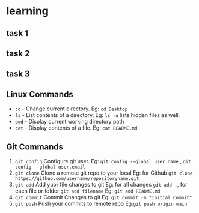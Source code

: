 # learning

## task 1



## task 2




## task 3



## Linux Commands

 
- `cd` - Change current directory. Eg: `cd Desktop`
- `ls` - List contents of a directory, Eg: `ls -a` lists hidden files as well.
- `pwd` - Display current working directory path
- `cat` - Display contents of a file. Eg: `cat README.md`

## Git Commands

1. `git config`  Configure git user. Eg: `git config --global user.name` ,
   `git config --global user.email`
2. `git clone`  Clone a remote git repo to your local Eg: for Github `git clone https://github.com/username/repositoryname.git`
3. `git add`  Add yuor file changes to git  Eg: for all changes `git add .`, for each file or folder `git add filename` Eg: `git add README.md`
4. `git commit`  Commit Changes to git Eg: `git commit -m "Initial Commit"`
5. `git push`  Push your commits to remote repo Eg:`git push origin main`
